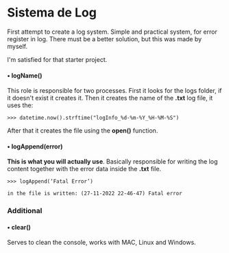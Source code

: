 # Sistema de Log
First attempt to create a log system. Simple and practical system, for error register in log. There must be a better solution, but this was made by myself.

I'm satisfied for that starter project.

#### • logName()

This role is responsible for two processes. First it looks for the logs folder, if it doesn't exist it creates it. Then it creates the name of the **.txt** log file, it uses the:
```
>>> datetime.now().strftime("logInfo_%d-%m-%Y_%H-%M-%S")
```
    
After that it creates the file using the **open()** function.

#### • logAppend(error)

**This is what you will actually use**. Basically responsible for writing the log content together with the error data inside the **.txt** file.
```
>>> logAppend(‘Fatal Error’)

in the file is written: (27-11-2022 22-46-47) Fatal error
```
### Additional

#### • clear()

Serves to clean the console, works with MAC, Linux and Windows.